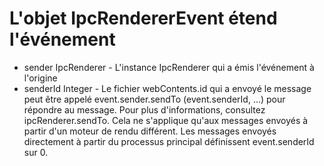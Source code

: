 # L'objet IpcRendererEvent étend l'événement

* sender IpcRenderer - L'instance IpcRenderer qui a émis l'événement à l'origine
* senderId Integer - Le fichier webContents.id qui a envoyé le message peut être appelé event.sender.sendTo (event.senderId, ...) pour répondre au message. Pour plus d'informations, consultez ipcRenderer.sendTo. Cela ne s'applique qu'aux messages envoyés à partir d'un moteur de rendu différent.  Les messages envoyés directement à partir du processus principal définissent event.senderId sur 0.
